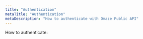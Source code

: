 ```yaml
---
title: "Authentication"
metaTitle: "Authentication"
metaDescription: "How to authenticate with Omaze Public API"
---
```


How to authenticate:
